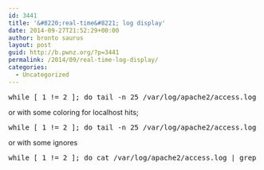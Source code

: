 ```yaml
---
id: 3441
title: '&#8220;real-time&#8221; log display'
date: 2014-09-27T21:52:29+00:00
author: bronto saurus
layout: post
guid: http://b.pwnz.org/?p=3441
permalink: /2014/09/real-time-log-display/
categories:
  - Uncategorized
---
```

<pre>while [ 1 != 2 ]; do tail -n 25 /var/log/apache2/access.log ; sleep 5 ; clear ; done
</pre>

or with some coloring for localhost hits;

<pre>while [ 1 != 2 ]; do tail -n 25 /var/log/apache2/access.log | grep --color -E "127.0.0.1|$" ; sleep 5 ; clear ; done
</pre>

or with some ignores

<pre>while [ 1 != 2 ]; do cat /var/log/apache2/access.log | grep -v "127.0.0.1" | grep -v "dummy" | grep -v "Googlebot*" | tail -n 45 ; sleep 5 ; clear ; done</pre>